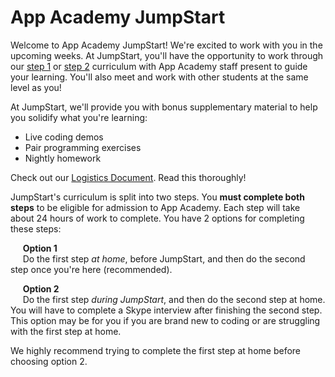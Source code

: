 # App Academy JumpStart

Welcome to App Academy JumpStart! We're excited to work with you in the upcoming weeks. At JumpStart, you'll have the opportunity to work through our [step 1][step-1] or [step 2][step-2] curriculum with App Academy staff present to guide your learning. You'll also meet and work with other students at the same level as you!

At JumpStart, we'll provide you with bonus supplementary material to help you solidify what you're learning:
  * Live coding demos
  * Pair programming exercises
  * Nightly homework

Check out our [Logistics Document][logistics]. Read this thoroughly!

JumpStart's curriculum is split into two steps. You **must complete both steps** to be eligible for admission to App Academy. Each step will take about 24 hours of work to complete. You have 2 options for completing these steps:

  &nbsp;&nbsp;&nbsp;&nbsp;
  **Option 1**
  <br />
  &nbsp;&nbsp;&nbsp;&nbsp;
  Do the first step *at home*, before JumpStart, and then do the second step once you're here (recommended).

  <!-- &nbsp;&nbsp;&nbsp;&nbsp;
  **Option 2**
  <br />
  &nbsp;&nbsp;&nbsp;&nbsp;
  Do the first step *during JumpStart*, and then return for a *second round of JumpStart* (for a total of 4 weeks) to complete the second step. This option may be for you if you are brand new to coding or are struggling with the first step at home. -->

  &nbsp;&nbsp;&nbsp;&nbsp;
  **Option 2**
  <br />
  &nbsp;&nbsp;&nbsp;&nbsp;
  Do the first step *during JumpStart*, and then do the second step at home. You will have to complete a Skype interview after finishing the second step. This option may be for you if you are brand new to coding or are struggling with the first step at home.

We highly recommend trying to complete the first step at home before choosing option 2.

[step-1]: https://app-academy.gitbooks.io/prep-step-1/content/
[step-2]: https://app-academy.gitbooks.io/prep-step-2/content/
[logistics]: https://app-academy.gitbooks.io/prep-step-2/content/jumpstart/logistics.html
